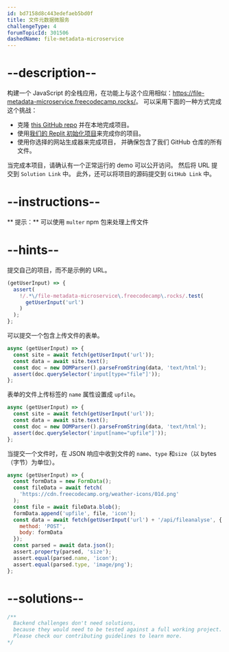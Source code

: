 ```yaml
---
id: bd7158d8c443edefaeb5bd0f
title: 文件元数据微服务
challengeType: 4
forumTopicId: 301506
dashedName: file-metadata-microservice
---
```


# --description--

构建一个 JavaScript 的全栈应用，在功能上与这个应用相似：<https://file-metadata-microservice.freecodecamp.rocks/>。 可以采用下面的一种方式完成这个挑战：

-   克隆 [this GitHub repo](https://github.com/freeCodeCamp/boilerplate-project-filemetadata/) 并在本地完成项目。
-   使用[我们的 Replit 初始化项目](https://replit.com/github/freeCodeCamp/boilerplate-project-filemetadata)来完成你的项目。
-   使用你选择的网站生成器来完成项目， 并确保包含了我们 GitHub 仓库的所有文件。

当完成本项目，请确认有一个正常运行的 demo 可以公开访问。 然后将 URL 提交到 `Solution Link` 中。 此外，还可以将项目的源码提交到 `GitHub Link` 中。

# --instructions--

** 提示：** 可以使用 `multer` npm 包来处理上传文件

# --hints--

提交自己的项目，而不是示例的 URL。

```js
(getUserInput) => {
  assert(
    !/.*\/file-metadata-microservice\.freecodecamp\.rocks/.test(
      getUserInput('url')
    )
  );
};
```

可以提交一个包含上传文件的表单。

```js
async (getUserInput) => {
  const site = await fetch(getUserInput('url'));
  const data = await site.text();
  const doc = new DOMParser().parseFromString(data, 'text/html');
  assert(doc.querySelector('input[type="file"]'));
};
```

表单的文件上传标签的 `name` 属性设置成 `upfile`。

```js
async (getUserInput) => {
  const site = await fetch(getUserInput('url'));
  const data = await site.text();
  const doc = new DOMParser().parseFromString(data, 'text/html');
  assert(doc.querySelector('input[name="upfile"]'));
};
```

当提交一个文件时，在 JSON 响应中收到文件的 `name`、`type` 和`size`（以 bytes（字节）为单位）。

```js
async (getUserInput) => {
  const formData = new FormData();
  const fileData = await fetch(
    'https://cdn.freecodecamp.org/weather-icons/01d.png'
  );
  const file = await fileData.blob();
  formData.append('upfile', file, 'icon');
  const data = await fetch(getUserInput('url') + '/api/fileanalyse', {
    method: 'POST',
    body: formData
  });
  const parsed = await data.json();
  assert.property(parsed, 'size');
  assert.equal(parsed.name, 'icon');
  assert.equal(parsed.type, 'image/png');
};
```

# --solutions--

```js
/**
  Backend challenges don't need solutions, 
  because they would need to be tested against a full working project. 
  Please check our contributing guidelines to learn more.
*/
```

